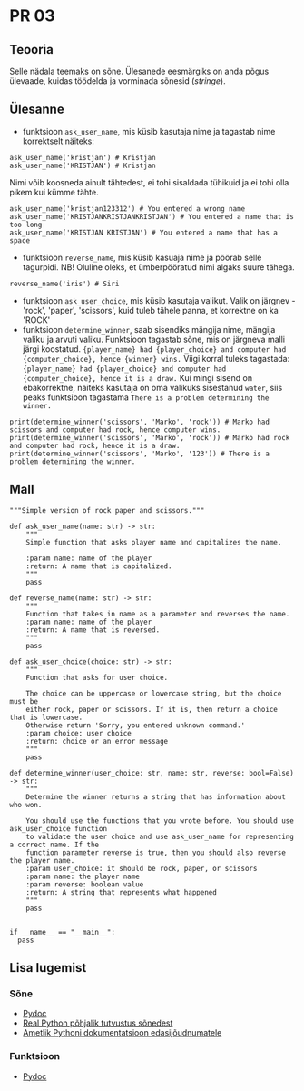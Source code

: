 # PR 03 

## Teooria

Selle nädala teemaks on sõne. Ülesanede eesmärgiks on anda põgus ülevaade, kuidas töödelda ja vorminada sõnesid (*stringe*). 


## Ülesanne

* funktsioon `ask_user_name`, mis küsib kasutaja nime ja tagastab nime korrektselt näiteks: 
```
ask_user_name('kristjan') # Kristjan
ask_user_name('KRISTJAN') # Kristjan
```
Nimi võib koosneda ainult tähtedest, ei tohi sisaldada tühikuid ja ei tohi olla pikem kui kümme tähte.
```
ask_user_name('kristjan123312') # You entered a wrong name
ask_user_name('KRISTJANKRISTJANKRISTJAN') # You entered a name that is too long
ask_user_name('KRISTJAN KRISTJAN') # You entered a name that has a space
```
* funktsioon `reverse_name`, mis küsib kasuaja nime ja pöörab selle tagurpidi. NB! Oluline oleks, et ümberpööratud nimi algaks suure tähega. 

```
reverse_name('iris') # Siri
```

* funktsioon `ask_user_choice`, mis küsib kasutaja valikut. Valik on järgnev - 'rock', 'paper', 'scissors', kuid tuleb tähele panna, et korrektne on ka 'ROCK'
* funktsioon `determine_winner`, saab sisendiks mängija nime, mängija valiku ja arvuti valiku. Funktsioon tagastab sõne, mis on järgneva malli järgi koostatud. 
`{player_name} had {player_choice} and computer had {computer_choice}, hence {winner} wins.`
Viigi korral tuleks tagastada: `{player_name} had {player_choice} and computer had {computer_choice}, hence it is a draw.`
Kui mingi sisend on ebakorrektne, näiteks kasutaja on oma valikuks sisestanud `water`, siis peaks funktsioon tagastama `There is a problem determining the winner.`

```
print(determine_winner('scissors', 'Marko', 'rock')) # Marko had scissors and computer had rock, hence computer wins.
print(determine_winner('scissors', 'Marko', 'rock')) # Marko had rock and computer had rock, hence it is a draw.
print(determine_winner('scissors', 'Marko', '123')) # There is a problem determining the winner.
````

## Mall

```
"""Simple version of rock paper and scissors."""

def ask_user_name(name: str) -> str:
    """
    Simple function that asks player name and capitalizes the name.

    :param name: name of the player
    :return: A name that is capitalized.
    """
    pass

def reverse_name(name: str) -> str:
    """
    Function that takes in name as a parameter and reverses the name.
    :param name: name of the player
    :return: A name that is reversed.
    """
    pass

def ask_user_choice(choice: str) -> str: 
    """
    Function that asks for user choice.

    The choice can be uppercase or lowercase string, but the choice must be
    either rock, paper or scissors. If it is, then return a choice that is lowercase.
    Otherwise return 'Sorry, you entered unknown command.'
    :param choice: user choice
    :return: choice or an error message
    """
    pass

def determine_winner(user_choice: str, name: str, reverse: bool=False) -> str:
    """
    Determine the winner returns a string that has information about who won.

    You should use the functions that you wrote before. You should use ask_user_choice function
    to validate the user choice and use ask_user_name for representing a correct name. If the 
    function parameter reverse is true, then you should also reverse the player name.
    :param user_choice: it should be rock, paper, or scissors
    :param name: the player name
    :param reverse: boolean value
    :return: A string that represents what happened
    """
    pass


if __name__ == "__main__":
  pass
```

## Lisa lugemist

### Sõne 

* [Pydoc](https://ained.ttu.ee/pydoc/string.html)
* [Real Python põhjalik tutvustus sõnedest](https://realpython.com/python-strings/)
* [Ametlik Pythoni dokumentatsioon edasijõudnumatele](https://docs.python.org/3/library/string.html) 


### Funktsioon
* [Pydoc](https://ained.ttu.ee/pydoc/func_overview.html) 

